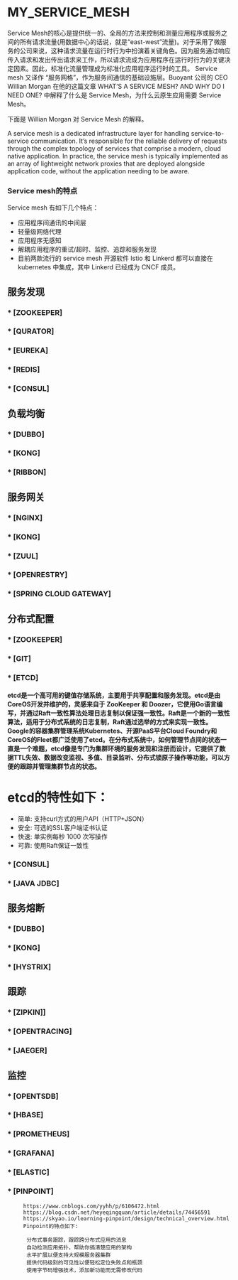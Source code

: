 # MY_SERVICE_MESH
  Service Mesh的核心是提供统一的、全局的方法来控制和测量应用程序或服务之间的所有请求流量(用数据中心的话说，就是“east-west”流量)。对于采用了微服务的公司来说，这种请求流量在运行时行为中扮演着关键角色。因为服务通过响应传入请求和发出传出请求来工作，所以请求流成为应用程序在运行时行为的关键决定因素。因此，标准化流量管理成为标准化应用程序运行时的工具。
  Service mesh 又译作 “服务网格”，作为服务间通信的基础设施层。Buoyant 公司的 CEO Willian Morgan 在他的这篇文章 WHAT’S A SERVICE MESH? AND WHY DO I NEED ONE? 中解释了什么是 Service Mesh，为什么云原生应用需要 Service Mesh。

下面是 Willian Morgan 对 Service Mesh 的解释。

A service mesh is a dedicated infrastructure layer for handling service-to-service communication. It’s responsible for the reliable delivery of requests through the complex topology of services that comprise a modern, cloud native application. In practice, the service mesh is typically implemented as an array of lightweight network proxies that are deployed alongside application code, without the application needing to be aware.
### Service mesh的特点
Service mesh 有如下几个特点：

* 应用程序间通讯的中间层
* 轻量级网络代理
* 应用程序无感知
* 解耦应用程序的重试/超时、监控、追踪和服务发现
* 目前两款流行的 service mesh 开源软件 Istio 和 Linkerd 都可以直接在 kubernetes 中集成，其中 Linkerd 已经成为 CNCF 成员。
## 服务发现
  ### * [ZOOKEEPER]
  ### * [QURATOR]
  ### * [EUREKA]
  ### * [REDIS]
  ### * [CONSUL]
## 负载均衡
  ### * [DUBBO]
  ### * [KONG]
  ### * [RIBBON]
## 服务网关
  ### * [NGINX]
  ### * [KONG]
  ### * [ZUUL]
  ### * [OPENRESTRY]
  ### * [SPRING CLOUD GATEWAY]
## 分布式配置
  ### * [ZOOKEEPER]
  ### * [GIT]
  ### * [ETCD]
  #### etcd是一个高可用的键值存储系统，主要用于共享配置和服务发现。etcd是由CoreOS开发并维护的，灵感来自于 ZooKeeper 和 Doozer，它使用Go语言编写，并通过Raft一致性算法处理日志复制以保证强一致性。Raft是一个新的一致性算法，适用于分布式系统的日志复制，Raft通过选举的方式来实现一致性。Google的容器集群管理系统Kubernetes、开源PaaS平台Cloud Foundry和CoreOS的Fleet都广泛使用了etcd。在分布式系统中，如何管理节点间的状态一直是一个难题，etcd像是专门为集群环境的服务发现和注册而设计，它提供了数据TTL失效、数据改变监视、多值、目录监听、分布式锁原子操作等功能，可以方便的跟踪并管理集群节点的状态。

# etcd的特性如下：
  * 简单: 支持curl方式的用户API（HTTP+JSON）
  * 安全: 可选的SSL客户端证书认证
  * 快速: 单实例每秒 1000 次写操作
  * 可靠: 使用Raft保证一致性
  ### * [CONSUL]
  ### * [JAVA JDBC]
## 服务熔断
  ### * [DUBBO]
  ### * [KONG]
  ### * [HYSTRIX]
## 跟踪
  ### * [ZIPKIN]]
  ### * [OPENTRACING]
  ### * [JAEGER]
## 监控
  ### * [OPENTSDB]
  ### * [HBASE]
  ### * [PROMETHEUS]
  ### * [GRAFANA]
  ### * [ELASTIC]
  ### * [PINPOINT]   
         https://www.cnblogs.com/yyhh/p/6106472.html
         https://blog.csdn.net/heyeqingquan/article/details/74456591
         https://skyao.io/learning-pinpoint/design/technical_overview.html
         Pinpoint的特点如下:

          分布式事务跟踪，跟踪跨分布式应用的消息
          自动检测应用拓扑，帮助你搞清楚应用的架构
          水平扩展以便支持大规模服务器集群
          提供代码级别的可见性以便轻松定位失败点和瓶颈
          使用字节码增强技术，添加新功能而无需修改代码
